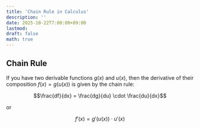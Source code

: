 ```yaml
---
title: 'Chain Rule in Calculus'
description: ''
date: 2025-10-22T7:00:00+09:00
lastmod: 
draft: false
math: true
---
```


## Chain Rule

If you have two derivable functions $g(x)$ and $u(x)$, then the derivative of their composition $f(x) = g(u(x))$ is given by the chain rule:

$$\frac{df}{dx} = \frac{dg}{du} \cdot \frac{du}{dx}$$

or

$$f'(x) = g'(u(x)) \cdot u'(x)$$
